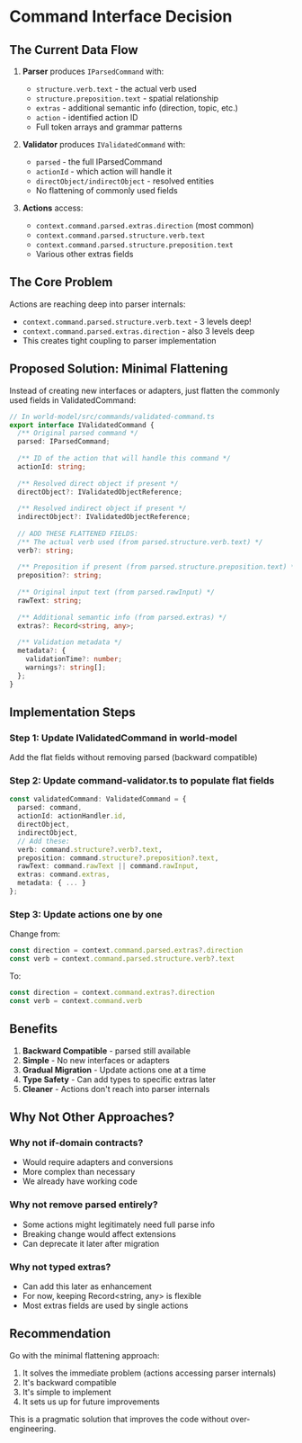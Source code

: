 # Command Interface Decision

## The Current Data Flow

1. **Parser** produces `IParsedCommand` with:
   - `structure.verb.text` - the actual verb used
   - `structure.preposition.text` - spatial relationship 
   - `extras` - additional semantic info (direction, topic, etc.)
   - `action` - identified action ID
   - Full token arrays and grammar patterns

2. **Validator** produces `IValidatedCommand` with:
   - `parsed` - the full IParsedCommand
   - `actionId` - which action will handle it
   - `directObject/indirectObject` - resolved entities
   - No flattening of commonly used fields

3. **Actions** access:
   - `context.command.parsed.extras.direction` (most common)
   - `context.command.parsed.structure.verb.text` 
   - `context.command.parsed.structure.preposition.text`
   - Various other extras fields

## The Core Problem

Actions are reaching deep into parser internals:
- `context.command.parsed.structure.verb.text` - 3 levels deep!
- `context.command.parsed.extras.direction` - also 3 levels deep
- This creates tight coupling to parser implementation

## Proposed Solution: Minimal Flattening

Instead of creating new interfaces or adapters, just flatten the commonly used fields in ValidatedCommand:

```typescript
// In world-model/src/commands/validated-command.ts
export interface IValidatedCommand {
  /** Original parsed command */
  parsed: IParsedCommand;
  
  /** ID of the action that will handle this command */
  actionId: string;
  
  /** Resolved direct object if present */
  directObject?: IValidatedObjectReference;
  
  /** Resolved indirect object if present */  
  indirectObject?: IValidatedObjectReference;
  
  // ADD THESE FLATTENED FIELDS:
  /** The actual verb used (from parsed.structure.verb.text) */
  verb?: string;
  
  /** Preposition if present (from parsed.structure.preposition.text) */
  preposition?: string;
  
  /** Original input text (from parsed.rawInput) */
  rawText: string;
  
  /** Additional semantic info (from parsed.extras) */
  extras?: Record<string, any>;
  
  /** Validation metadata */
  metadata?: {
    validationTime?: number;
    warnings?: string[];
  };
}
```

## Implementation Steps

### Step 1: Update IValidatedCommand in world-model
Add the flat fields without removing parsed (backward compatible)

### Step 2: Update command-validator.ts to populate flat fields
```typescript
const validatedCommand: ValidatedCommand = {
  parsed: command,
  actionId: actionHandler.id,
  directObject,
  indirectObject,
  // Add these:
  verb: command.structure?.verb?.text,
  preposition: command.structure?.preposition?.text,
  rawText: command.rawText || command.rawInput,
  extras: command.extras,
  metadata: { ... }
};
```

### Step 3: Update actions one by one
Change from:
```typescript
const direction = context.command.parsed.extras?.direction
const verb = context.command.parsed.structure.verb?.text
```

To:
```typescript
const direction = context.command.extras?.direction
const verb = context.command.verb
```

## Benefits

1. **Backward Compatible** - parsed still available
2. **Simple** - No new interfaces or adapters
3. **Gradual Migration** - Update actions one at a time
4. **Type Safety** - Can add types to specific extras later
5. **Cleaner** - Actions don't reach into parser internals

## Why Not Other Approaches?

### Why not if-domain contracts?
- Would require adapters and conversions
- More complex than necessary
- We already have working code

### Why not remove parsed entirely?
- Some actions might legitimately need full parse info
- Breaking change would affect extensions
- Can deprecate it later after migration

### Why not typed extras?
- Can add this later as enhancement
- For now, keeping Record<string, any> is flexible
- Most extras fields are used by single actions

## Recommendation

Go with the minimal flattening approach:
1. It solves the immediate problem (actions accessing parser internals)
2. It's backward compatible
3. It's simple to implement
4. It sets us up for future improvements

This is a pragmatic solution that improves the code without over-engineering.